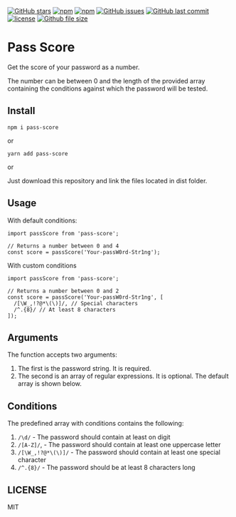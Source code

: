 [![GitHub stars](https://img.shields.io/github/stars/scriptex/pass-score.svg?style=social&label=Stars)](https://github.com/scriptex/pass-score)
[![npm](https://img.shields.io/npm/dt/pass-score.svg)](https://www.npmjs.com/package/pass-score)
[![npm](https://img.shields.io/npm/v/pass-score.svg)](https://www.npmjs.com/package/pass-score)
[![GitHub issues](https://img.shields.io/github/issues/scriptex/pass-score.svg)](https://github.com/scriptex/pass-score)
[![GitHub last commit](https://img.shields.io/github/last-commit/scriptex/pass-score.svg)](https://github.com/scriptex/pass-score)
[![license](https://img.shields.io/github/license/scriptex/pass-score.svg)](https://github.com/scriptex/pass-score)
[![Github file size](https://img.shields.io/github/size/scriptex/pass-score/dist/index.min.js.svg)](https://github.com/scriptex/pass-score)

# Pass Score

Get the score of your password as a number.

The number can be between 0 and the length of the provided array containing the conditions against which the password will be tested.

## Install

```
npm i pass-score
```

or

```
yarn add pass-score
```

or

Just download this repository and link the files located in dist folder.

## Usage

With default conditions:

```
import passScore from 'pass-score';

// Returns a number between 0 and 4
const score = passScore('Your-passW0rd-Str1ng');
```

With custom conditions

```
import passScore from 'pass-score';

// Returns a number between 0 and 2
const score = passScore('Your-passW0rd-Str1ng', [
  /[\W_,!?@*\(\)]/, // Special characters
  /^.{8}/ // At least 8 characters
]);
```

## Arguments

The function accepts two arguments:

1.  The first is the password string. It is required.
2.  The second is an array of regular expressions. It is optional. The default array is shown below.

## Conditions

The predefined array with conditions contains the following:

1.  `/\d/` - The password should contain at least on digit
2.  `/[A-Z]/`, - The password should contain at least one uppercase letter
3.  `/[\W_,!?@*\(\)]/` - The password should contain at least one special character
4.  `/^.{8}/` - The password should be at least 8 characters long

## LICENSE

MIT
